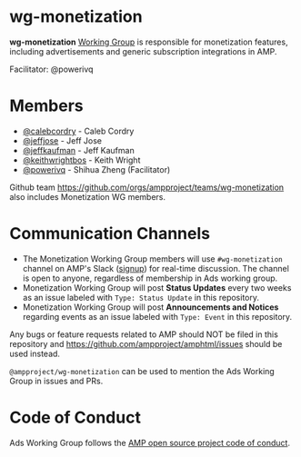 # wg-monetization

**wg-monetization** [Working Group](https://github.com/ampproject/meta/blob/master/GOVERNANCE.md#working-groups) is responsible for monetization features, including advertisements and generic subscription integrations in AMP. 

Facilitator: @powerivq

# Members
- [@calebcordry](https://github.com/calebcordry) - Caleb Cordry
- [@jeffjose](https://github.com/jeffjose) - Jeff Jose
- [@jeffkaufman](https://github.com/jeffkaufman) - Jeff Kaufman
- [@keithwrightbos](https://github.com/keithwrightbos) - Keith Wright
- [@powerivq](https://github.com/powerivq) - Shihua Zheng (Facilitator)

Github team https://github.com/orgs/ampproject/teams/wg-monetization also includes Monetization WG members.

# Communication Channels
- The Monetization Working Group members will use `#wg-monetization` channel on AMP's Slack ([signup](https://docs.google.com/forms/d/e/1FAIpQLSd83J2IZA6cdR6jPwABGsJE8YL4pkypAbKMGgUZZriU7Qu6Tg/viewform?fbzx=4406980310789882877)) for real-time discussion. The channel is open to anyone, regardless of membership in Ads working group.
- Monetization Working Group will post **Status Updates** every two weeks as an issue labeled with `Type: Status Update` in this repository.
- Monetization Working Group will post **Announcements and Notices** regarding events as an issue labeled with `Type: Event` in this repository.

Any bugs or feature requests related to AMP should NOT be filed in this repository and https://github.com/ampproject/amphtml/issues should be used instead.

`@ampproject/wg-monetization` can be used to mention the Ads Working Group in issues and PRs.

# Code of Conduct
Ads Working Group follows the [AMP open source project code of conduct](https://github.com/ampproject/meta/blob/master/CODE_OF_CONDUCT.md).

